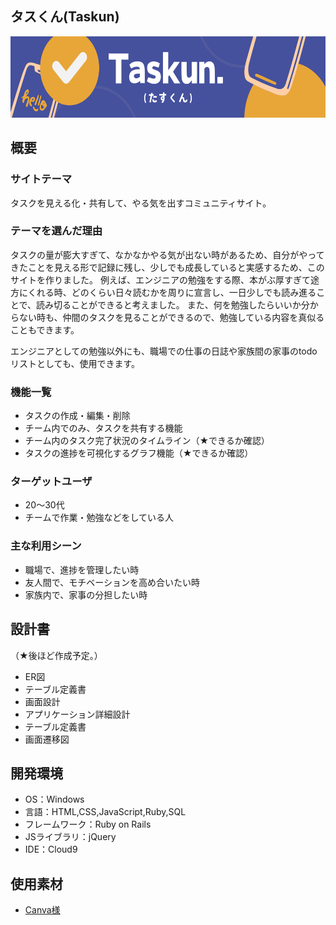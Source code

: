 ## タスくん(Taskun)
<img width="640" height="130" src="app\assets\images\Taskun.png">


## 概要
### サイトテーマ
タスクを見える化・共有して、やる気を出すコミュニティサイト。

### テーマを選んだ理由
タスクの量が膨大すぎて、なかなかやる気が出ない時があるため、自分がやってきたことを見える形で記録に残し、少しでも成長していると実感するため、このサイトを作りました。
例えば、エンジニアの勉強をする際、本がぶ厚すぎて途方にくれる時、どのくらい日々読むかを周りに宣言し、一日少しでも読み進ることで、読み切ることができると考えました。
また、何を勉強したらいいか分からない時も、仲間のタスクを見ることができるので、勉強している内容を真似ることもできます。

エンジニアとしての勉強以外にも、職場での仕事の日誌や家族間の家事のtodoリストとしても、使用できます。

### 機能一覧
- タスクの作成・編集・削除
- チーム内でのみ、タスクを共有する機能
- チーム内のタスク完了状況のタイムライン（★できるか確認）
- タスクの進捗を可視化するグラフ機能（★できるか確認）

### ターゲットユーザ
- 20～30代
- チームで作業・勉強などをしている人

### 主な利用シーン
- 職場で、進捗を管理したい時
- 友人間で、モチベーションを高め合いたい時
- 家族内で、家事の分担したい時

## 設計書
（★後ほど作成予定。）

- ER図
- テーブル定義書
- 画面設計
- アプリケーション詳細設計
- テーブル定義書
- 画面遷移図

## 開発環境
- OS：Windows
- 言語：HTML,CSS,JavaScript,Ruby,SQL
- フレームワーク：Ruby on Rails
- JSライブラリ：jQuery
- IDE：Cloud9

## 使用素材
- [Canva様](https://www.canva.com/ja_jp/help/using-canva-to-create-products-for-sale/#commercial-use)
<!-- - 外部サービスの画像素材・音声素材を使用した場合は、必ずサービス名とURLを明記してください。 -->
<!-- - アプリケーションの実装に使用したgem/bootstrapのリファレンスなどの記載は不要です。 -->
<!-- - 使用しない場合は、使用素材の項目をREADMEから削除してください。 -->
<!-- - 架空の団体・題材を前提にポートフォリオを制作する場合、下記のテンプレートを当項目内に記載しましょう。 -->
<!-- 【テンプレート】 -->
<!-- 著作権を考慮し、架空のデータを扱う予定です。 -->
<!-- なお今後、実在するデータを利用する際には、事前に著作権保持者と契約を結んだ上で利用します。 -->
